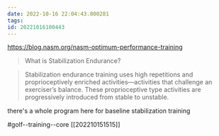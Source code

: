 ```yaml
---
date: 2022-10-16 22:04:43.800281
tags: 
id: 20221016100443
---
```


https://blog.nasm.org/nasm-optimum-performance-training 

> What is Stabilization Endurance?

> Stabilization endurance training uses high repetitions and proprioceptively enriched activities—activities that challenge an exerciser’s balance. These proprioceptive type activities are progressively introduced from stable to unstable.

there's a whole program here for baseline stabilization training

#golf--training--core
[[202210151515]]